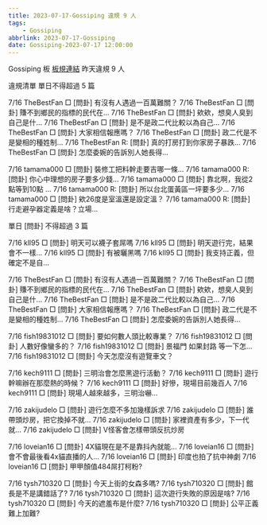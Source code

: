 ```yaml
---
title: 2023-07-17-Gossiping 違規 9 人
tags:
    - Gossiping
abbrlink: 2023-07-17-Gossiping
date: Gossiping-2023-07-17 12:00:00
---
```

Gossiping 板 [板規連結](https://www.ptt.cc/bbs/Gossiping/M.1637425085.A.07D.html)
昨天違規 9 人
<!-- more -->

違規清單
單日不得超過 5 篇

7/16 TheBestFan □ [問卦] 有沒有人遇過一百萬難關？
7/16 TheBestFan □ [問卦] 賺不到鄉民的指標的民代在…
7/16 TheBestFan □ [問卦] 欸欸，想臭人臭到自己是什…
7/16 TheBestFan □ [問卦] 是不是政二代比較以為自己…
7/16 TheBestFan □ [問卦] 大家相信報應嗎？
7/16 TheBestFan □ [問卦] 政二代是不是變相的種姓制…
7/16 TheBestFan R: [問卦] 真的打房打到你家房子暴跌…
7/16 TheBestFan □ [問卦] 怎麼委婉的告訴別人她長得…

7/16 tamama000 □ [問卦] 裝修工把料幹走要吉哪一條…
7/16 tamama000 R: [問卦] 你心中理想的房子要多少錢…
7/16 tamama000 □ [問卦] 靠北啊，我從2點等到10點 …
7/16 tamama000 R: [問卦] 所以台北蛋黃區一坪要多少…
7/16 tamama000 □ [問卦] 欸26度是室溫還是設定溫？
7/16 tamama000 R: [問卦] 行走避孕器定義是啥？立場…

單日 [問卦] 不得超過 3 篇

7/16 kll95 □ [問卦] 明天可以襪子套屌嗎
7/16 kll95 □ [問卦] 明天遊行完，結果會不一樣…
7/16 kll95 □ [問卦] 有被曬黑嗎
7/16 kll95 □ [問卦] 我支持正義，但確定不是自…

7/16 TheBestFan □ [問卦] 有沒有人遇過一百萬難關？
7/16 TheBestFan □ [問卦] 賺不到鄉民的指標的民代在…
7/16 TheBestFan □ [問卦] 欸欸，想臭人臭到自己是什…
7/16 TheBestFan □ [問卦] 是不是政二代比較以為自己…
7/16 TheBestFan □ [問卦] 大家相信報應嗎？
7/16 TheBestFan □ [問卦] 政二代是不是變相的種姓制…
7/16 TheBestFan □ [問卦] 怎麼委婉的告訴別人她長得…

7/16 fish19831012 □ [問卦] 要如何數人頭比較專業？
7/16 fish19831012 □ [問卦] 人數好像蠻多的？
7/16 fish19831012 □ [問卦] 景福門 如果封路 等一下怎…
7/16 fish19831012 □ [問卦] 今天怎麼沒有遊覽車文？

7/16 kech9111 □ [問卦] 三明治會怎麼黑遊行活動？
7/16 kech9111 □ [問卦] 遊行幹嘛辦在那麼熱的時候？
7/16 kech9111 □ [問卦] 好慘，現場目前幾百人
7/16 kech9111 □ [問卦] 現場人越來越多，三明治嚇…

7/16 zakijudelo □ [問卦] 遊行怎麼不多加幾樣訴求
7/16 zakijudelo □ [問卦] 誰帶頭炒房，把它換掉不就…
7/16 zakijudelo □ [問卦] 家裡資產有多少，下一代就…
7/16 zakijudelo □ [問卦] V怪客會怎樣帶頭反抗炒房

7/16 loveian16 □ [問卦] 4X貓現在是不是靠抖內就能…
7/16 loveian16 □ [問卦] 會不會最後看4x貓直播的人…
7/16 loveian16 □ [問卦] 印度也拍了抗中神劇
7/16 loveian16 □ [問卦] 甲甲顏值484屌打柯粉?

7/16 tysh710320 □ [問卦] 今天上街的女森多嗎?
7/16 tysh710320 □ [問卦] 館長是不是講錯話了?
7/16 tysh710320 □ [問卦] 這次遊行失敗的原因是啥?
7/16 tysh710320 □ [問卦] 今天的遮羞布是什麼?
7/16 tysh710320 □ [問卦] 公平正義 難上加難?